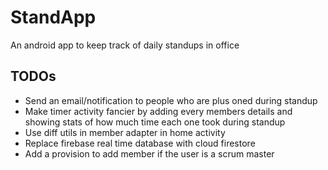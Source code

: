 # StandApp
An android app to keep track of daily standups in office 

## TODOs
* Send an email/notification to people who are plus oned during standup
* Make timer activity fancier by adding every members details and showing stats of how much time each one took during standup
* Use diff utils in member adapter in home activity
* Replace firebase real time database with cloud firestore
* Add a provision to add member if the user is a scrum master
